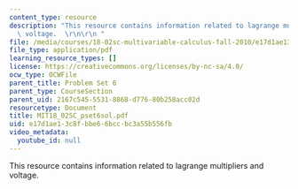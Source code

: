 ```yaml
---
content_type: resource
description: "This resource contains information related to lagrange multipliers and\
  \ voltage.  \r\n\r\n "
file: /media/courses/18-02sc-multivariable-calculus-fall-2010/e17d1ae13c8fbbe66bccbc3a55b556fb_MIT18_02SC_pset6sol.pdf
file_type: application/pdf
learning_resource_types: []
license: https://creativecommons.org/licenses/by-nc-sa/4.0/
ocw_type: OCWFile
parent_title: Problem Set 6
parent_type: CourseSection
parent_uid: 2167c545-5531-8868-d776-80b258acc02d
resourcetype: Document
title: MIT18_02SC_pset6sol.pdf
uid: e17d1ae1-3c8f-bbe6-6bcc-bc3a55b556fb
video_metadata:
  youtube_id: null
---
```

This resource contains information related to lagrange multipliers and voltage.  

 